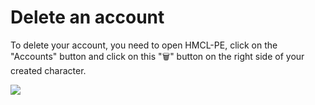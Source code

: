 # Delete an account

To delete your account, you need to open HMCL-PE, click on the "Accounts" button and click on this "🗑️" button on the right side of your created character.

![](../.gitbook/assets/Screenshot\_2022-08-14-22-42-00-77\_d17cc25ab2657fb.jpg)

